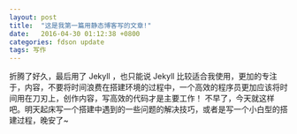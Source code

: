 ```yaml
---
layout: post
title:  "这是我第一篇用静态博客写的文章!"
date:   2016-04-30 01:12:38 +0800
categories: fdson update
tags: 写作
---
```

折腾了好久，最后用了 Jekyll ，也只能说 Jekyll 比较适合我使用，更加的专注于，内容，不要将时间浪费在搭建环境的过程中，一个高效的程序员更加应该将时间用在刀刃上，创作内容，写高效的代码才是主要工作！
不早了，今天就这样吧。明天起床写一个搭建中遇到的一些问题的解决技巧，或者是写一个小白型的搭建过程，晚安了~



